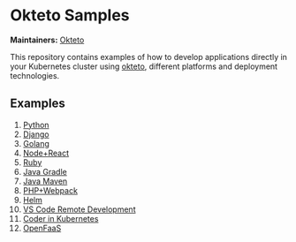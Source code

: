 # Okteto Samples

**Maintainers:** [Okteto](https://github.com/okteto)

This repository contains examples of how to develop applications directly in your Kubernetes cluster using [okteto](https://okteto.com), different platforms and deployment technologies.  

## Examples

1. [Python](python/README.md)
1. [Django](django/README.md)
1. [Golang](golang/README.md)
1. [Node+React](node/README.md)
1. [Ruby](ruby/README.md)
1. [Java Gradle](https://github.com/okteto/java-gradle-getting-started)
1. [Java Maven](https://github.com/okteto/java-maven-getting-started)
1. [PHP+Webpack](php/README.md)
1. [Helm](helm/README.md)
1. [VS Code Remote Development](vscode/README.md)
1. [Coder in Kubernetes](coder/README.md)
1. [OpenFaaS](https://medium.com/okteto/how-to-develop-a-serverless-app-with-openfaas-and-okteto-d85435f0eca1)

